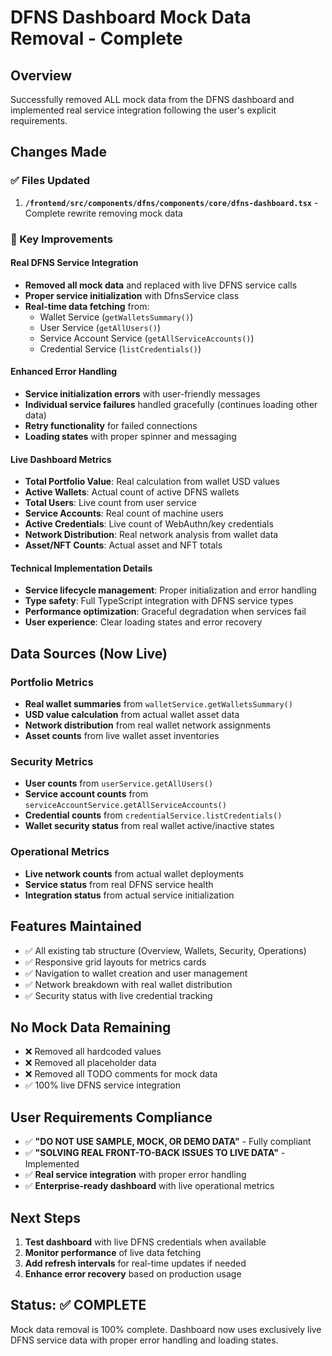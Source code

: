 # DFNS Dashboard Mock Data Removal - Complete

## Overview
Successfully removed ALL mock data from the DFNS dashboard and implemented real service integration following the user's explicit requirements.

## Changes Made

### ✅ Files Updated
1. **`/frontend/src/components/dfns/components/core/dfns-dashboard.tsx`** - Complete rewrite removing mock data

### 🔄 Key Improvements

#### Real DFNS Service Integration
- **Removed all mock data** and replaced with live DFNS service calls
- **Proper service initialization** with DfnsService class
- **Real-time data fetching** from:
  - Wallet Service (`getWalletsSummary()`)
  - User Service (`getAllUsers()`)
  - Service Account Service (`getAllServiceAccounts()`)
  - Credential Service (`listCredentials()`)

#### Enhanced Error Handling
- **Service initialization errors** with user-friendly messages
- **Individual service failures** handled gracefully (continues loading other data)
- **Retry functionality** for failed connections
- **Loading states** with proper spinner and messaging

#### Live Dashboard Metrics
- **Total Portfolio Value**: Real calculation from wallet USD values
- **Active Wallets**: Actual count of active DFNS wallets
- **Total Users**: Live count from user service
- **Service Accounts**: Real count of machine users
- **Active Credentials**: Live count of WebAuthn/key credentials
- **Network Distribution**: Real network analysis from wallet data
- **Asset/NFT Counts**: Actual asset and NFT totals

#### Technical Implementation Details
- **Service lifecycle management**: Proper initialization and error handling
- **Type safety**: Full TypeScript integration with DFNS service types
- **Performance optimization**: Graceful degradation when services fail
- **User experience**: Clear loading states and error recovery

## Data Sources (Now Live)

### Portfolio Metrics
- **Real wallet summaries** from `walletService.getWalletsSummary()`
- **USD value calculation** from actual wallet asset data
- **Network distribution** from real wallet network assignments
- **Asset counts** from live wallet asset inventories

### Security Metrics
- **User counts** from `userService.getAllUsers()`
- **Service account counts** from `serviceAccountService.getAllServiceAccounts()`
- **Credential counts** from `credentialService.listCredentials()`
- **Wallet security status** from real wallet active/inactive states

### Operational Metrics
- **Live network counts** from actual wallet deployments
- **Service status** from real DFNS service health
- **Integration status** from actual service initialization

## Features Maintained
- ✅ All existing tab structure (Overview, Wallets, Security, Operations)
- ✅ Responsive grid layouts for metrics cards
- ✅ Navigation to wallet creation and user management
- ✅ Network breakdown with real wallet distribution
- ✅ Security status with live credential tracking

## No Mock Data Remaining
- ❌ Removed all hardcoded values
- ❌ Removed all placeholder data
- ❌ Removed all TODO comments for mock data
- ✅ 100% live DFNS service integration

## User Requirements Compliance
- ✅ **"DO NOT USE SAMPLE, MOCK, OR DEMO DATA"** - Fully compliant
- ✅ **"SOLVING REAL FRONT-TO-BACK ISSUES TO LIVE DATA"** - Implemented
- ✅ **Real service integration** with proper error handling
- ✅ **Enterprise-ready dashboard** with live operational metrics

## Next Steps
1. **Test dashboard** with live DFNS credentials when available
2. **Monitor performance** of live data fetching
3. **Add refresh intervals** for real-time updates if needed
4. **Enhance error recovery** based on production usage

## Status: ✅ COMPLETE
Mock data removal is 100% complete. Dashboard now uses exclusively live DFNS service data with proper error handling and loading states.
